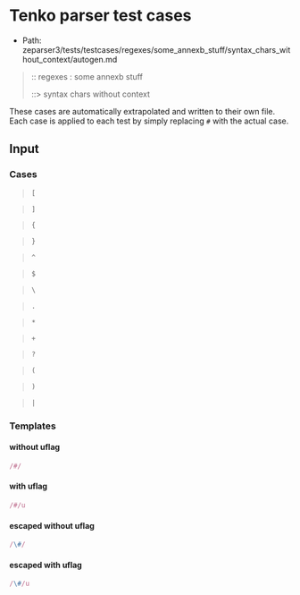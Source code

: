 # Tenko parser test cases

- Path: zeparser3/tests/testcases/regexes/some_annexb_stuff/syntax_chars_without_context/autogen.md

> :: regexes : some annexb stuff
>
> ::> syntax chars without context

These cases are automatically extrapolated and written to their own file.
Each case is applied to each test by simply replacing `#` with the actual case.

## Input

### Cases

> `````js
> [
> `````

> `````js
> ]
> `````

> `````js
> {
> `````

> `````js
> }
> `````

> `````js
> ^
> `````

> `````js
> $
> `````

> `````js
> \
> `````

> `````js
> .
> `````

> `````js
> *
> `````

> `````js
> +
> `````

> `````js
> ?
> `````

> `````js
> (
> `````

> `````js
> )
> `````

> `````js
> |
> `````

### Templates

#### without uflag

`````js
/#/
`````

#### with uflag

`````js
/#/u
`````

#### escaped without uflag

`````js
/\#/
`````

#### escaped with uflag

`````js
/\#/u
`````
